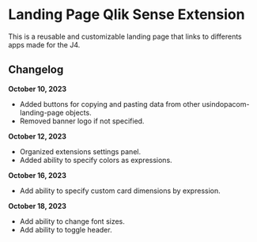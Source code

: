 # Landing Page Qlik Sense Extension

This is a reusable and customizable landing page that links to differents apps made for the J4.

## Changelog

**October 10, 2023**

-   Added buttons for copying and pasting data from other usindopacom-landing-page objects.
-   Removed banner logo if not specified.

**October 12, 2023**

-   Organized extensions settings panel.
-   Added ability to specify colors as expressions.

**October 16, 2023**

-   Add ability to specify custom card dimensions by expression.

**October 18, 2023**

-   Add ability to change font sizes.
-   Add ability to toggle header.
